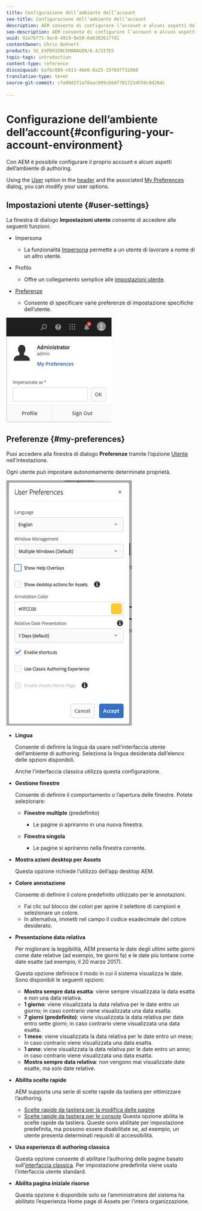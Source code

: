 ```yaml
---
title: Configurazione dell’ambiente dell’account
seo-title: Configurazione dell’ambiente dell’account
description: AEM consente di configurare l’account e alcuni aspetti dell’ambiente di authoring
seo-description: AEM consente di configurare l’account e alcuni aspetti dell’ambiente di authoring
uuid: 01e76771-9ac8-4919-9e50-0a63826177d1
contentOwner: Chris Bohnert
products: SG_EXPERIENCEMANAGER/6.4/SITES
topic-tags: introduction
content-type: reference
discoiquuid: 6afbc889-c613-40e6-8a25-1570dff32d60
translation-type: tm+mt
source-git-commit: cfa09d2f1a78eac609cb6df7817234559c8d26dc

---
```



# Configurazione dell’ambiente dell’account{#configuring-your-account-environment}

Con AEM è possibile configurare il proprio account e alcuni aspetti dell’ambiente di authoring.

Using the [User](/help/sites-authoring/user-properties.md#user-settings) option in the [header](/help/sites-authoring/basic-handling.md#the-header) and the associated [My Preferences](#my-preferences) dialog, you can modify your user options.

## Impostazioni utente {#user-settings}

La finestra di dialogo **Impostazioni utente** consente di accedere alle seguenti funzioni:

* Impersona

   * La funzionalità [Impersona](/help/sites-administering/security.md#impersonating-another-user) permette a un utente di lavorare a nome di un altro utente.

* Profilo

   * Offre un collegamento semplice alle [impostazioni utente](/help/sites-administering/security.md).

* [Preferenze](/help/sites-authoring/user-properties.md#my-preferences)

   * Consente di specificare varie preferenze di impostazione specifiche dell’utente.

![screen_shot_2018-03-20at103808](assets/screen_shot_2018-03-20at103808.png)

## Preferenze {#my-preferences}

Puoi accedere alla finestra di dialogo **Preferenze** tramite l’opzione [Utente](/help/sites-authoring/user-properties.md#user-settings) nell’intestazione.

Ogni utente può impostare autonomamente determinate proprietà.

![screen_shot_2018-03-20at102118](assets/screen_shot_2018-03-20at102118.png)

* **Lingua**

   Consente di definire la lingua da usare nell’interfaccia utente dell’ambiente di authoring. Seleziona la lingua desiderata dall’elenco delle opzioni disponibili.

   Anche l’interfaccia classica utilizza questa configurazione.

* **Gestione finestre**

   Consente di definire il comportamento o l’apertura delle finestre. Potete selezionare:

   * **Finestre multiple** (predefinito)

      * Le pagine si apriranno in una nuova finestra.
   * **Finestra singola**

      * Le pagine si apriranno nella finestra corrente.


* **Mostra azioni desktop per Assets**

   Questa opzione richiede l’utilizzo dell’app desktop AEM.

* **Colore annotazione**

   Consente di definire il colore predefinito utilizzato per le annotazioni.

   * Fai clic sul blocco dei colori per aprire il selettore di campioni e selezionare un colore.
   * In alternativa, immetti nel campo il codice esadecimale del colore desiderato.

* **Presentazione data relativa**

   Per migliorare la leggibilità, AEM presenta le date degli ultimi sette giorni come date relative (ad esempio, tre giorni fa) e le date più lontane come date esatte (ad esempio, il 20 marzo 2017).

   Questa opzione definisce il modo in cui il sistema visualizza le date. Sono disponibili le seguenti opzioni:

   * **Mostra sempre data esatta**: viene sempre visualizzata la data esatta e non una data relativa.
   * **1 giorno**: viene visualizzata la data relativa per le date entro un giorno; in caso contrario viene visualizzata una data esatta.
   * **7 giorni (predefinito)**: viene visualizzata la data relativa per date entro sette giorni; in caso contrario viene visualizzata una data esatta.
   * **1 mese**: viene visualizzata la data relativa per le date entro un mese; in caso contrario viene visualizzata una data esatta.
   * **1 anno**: viene visualizzata la data relativa per le date entro un anno; in caso contrario viene visualizzata una data esatta.
   * **Mostra sempre data relativa**: non vengono mai visualizzate date esatte, ma solo date relative.

* **Abilita scelte rapide**

   AEM supporta una serie di scelte rapide da tastiera per ottimizzare l’authoring.

   * [Scelte rapide da tastiera per la modifica delle pagine](/help/sites-authoring/page-authoring-keyboard-shortcuts.md)
   * [Scelte rapide da tastiera per le console](/help/sites-authoring/keyboard-shortcuts.md)
   Questa opzione abilita le scelte rapide da tastiera. Queste sono abilitate per impostazione predefinita, ma possono essere disabilitate se, ad esempio, un utente presenta determinati requisiti di accessibilità.

* **Usa esperienza di authoring classica**

   Questa opzione consente di abilitare l’authoring delle pagine basato sull’[interfaccia classica](/help/sites-classic-ui-authoring/home.md). Per impostazione predefinita viene usata l’interfaccia utente standard.

* **Abilita pagina iniziale risorse**

   Questa opzione è disponibile solo se l’amministratore del sistema ha abilitato l’esperienza Home page di Assets per l’intera organizzazione.

